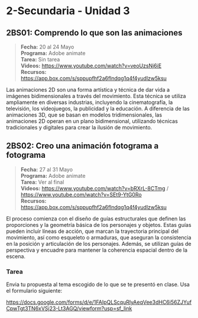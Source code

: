 # 2-Secundaria - Unidad 3

## 2BS01: Comprendo lo que son las animaciones

> <i class="bi bi-calendar"></i> **Fecha:** 20 al 24 Mayo<br><i class="bi bi-laptop"></i> **Programa:** Adobe animate <br><i class="bi bi-clipboard-check"></i> **Tarea:** Sin tarea <br><i class="bi bi-youtube txt-red"></i> **Videos:** https://www.youtube.com/watch?v=veoUzsNj6iE<br><i class="bi bi-files"></i> **Recursos:** https://app.box.com/s/sppupfhf2a6flndqg1q4f4yudlzw5ksu

Las animaciones 2D son una forma artística y técnica de dar vida a imágenes bidimensionales a través del movimiento. Esta técnica se utiliza ampliamente en diversas industrias, incluyendo la cinematografía, la televisión, los videojuegos, la publicidad y la educación. A diferencia de las animaciones 3D, que se basan en modelos tridimensionales, las animaciones 2D operan en un plano bidimensional, utilizando técnicas tradicionales y digitales para crear la ilusión de movimiento.

<div class="currentTheme">

## 2BS02: Creo una animación fotograma a fotograma

> <i class="bi bi-calendar"></i> **Fecha:** 27 al 31 Mayo<br><i class="bi bi-laptop"></i> **Programa:** Adobe animate<br><i class="bi bi-clipboard-check"></i> **Tarea:** Ver al final <br><i class="bi bi-youtube txt-red"></i> **Videos:** https://www.youtube.com/watch?v=bRXrL-8CTmg / https://www.youtube.com/watch?v=SEt9-YtG0Ro<br><i class="bi bi-files"></i> **Recursos:** https://app.box.com/s/sppupfhf2a6flndqg1q4f4yudlzw5ksu

El proceso comienza con el diseño de guías estructurales que definen las proporciones y la geometría básica de los personajes y objetos. Estas guías pueden incluir líneas de acción, que marcan la trayectoria principal del movimiento, así como esqueleto o armaduras, que aseguran la consistencia en la posición y articulación de los personajes. Además, se utilizan guías de perspectiva y encuadre para mantener la coherencia espacial dentro de la escena.

### Tarea

Envia tu propuesta al tema escogido de lo que se te presentó en clase. Usa el formulario siguiente:

https://docs.google.com/forms/d/e/1FAIpQLScquRlyAeqVee3dHC6i56ZJYufCpwTgt3TN6xVSj23-Lt3AGQ/viewform?usp=sf_link

</div>